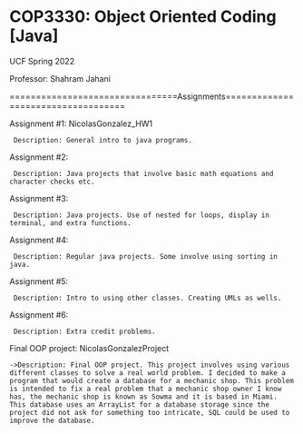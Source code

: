 # COP3330: Object Oriented Coding [Java]
UCF Spring 2022

Professor: Shahram Jahani

================================Assignments===================================

Assignment #1: NicolasGonzalez_HW1

     Description: General intro to java programs.
        
Assignment #2:

     Description: Java projects that involve basic math equations and character checks etc.
        
Assignment #3:

     Description: Java projects. Use of nested for loops, display in terminal, and extra functions.
        
Assignment #4:

     Description: Regular java projects. Some involve using sorting in java.
        
Assignment #5:

     Description: Intro to using other classes. Creating UMLs as wells.
        
Assignment #6:

     Description: Extra credit problems.

Final OOP project: NicolasGonzalezProject
    
    ->Description: Final OOP project. This project involves using various different classes to solve a real world problem. I decided to make a
    program that would create a database for a mechanic shop. This problem is intended to fix a real problem that a mechanic shop owner I know has, the mechanic shop is known as Sowma and it is based in Miami.
    This database uses an ArrayList for a database storage since the project did not ask for something too intricate, SQL could be used to improve the database.
